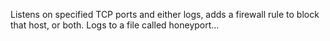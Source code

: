 Listens on specified TCP ports and either logs, adds a firewall rule to 
block that host, or both. Logs to a file called honeyport...
